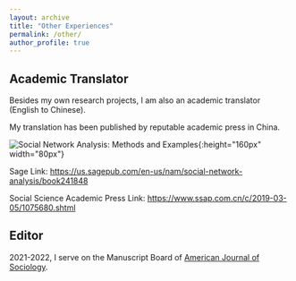 ```yaml
---
layout: archive
title: "Other Experiences"
permalink: /other/
author_profile: true
---
```


Academic Translator
------
Besides my own research projects, I am also an academic translator (English to Chinese). 

My translation has been published by reputable academic press in China. 

![Social Network Analysis: Methods and Examples](https://www.ssap.com.cn/upload/resources/image/2019/03/05/196781_500x500.jpg){:height="160px" width="80px"}

Sage Link: https://us.sagepub.com/en-us/nam/social-network-analysis/book241848 

Social Science Academic Press Link: https://www.ssap.com.cn/c/2019-03-05/1075680.shtml 


Editor
------
2021-2022, I serve on the Manuscript Board of [American Journal of Sociology](https://www.journals.uchicago.edu/toc/ajs/current).
